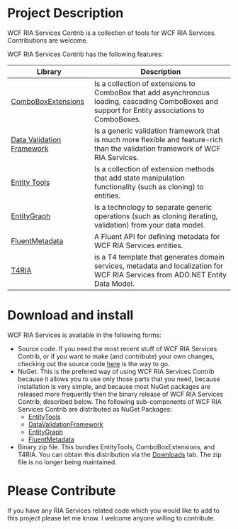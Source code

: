 # Project Description
WCF RIA Services Contrib is a collection of tools for WCF RIA Services. Contributions are welcome.

WCF RIA Services Contrib has the following features:

|Library | Description|
|---|---|
| [ComboBoxExtensions](http://blogs.msdn.com/b/kylemc/archive/2010/06/18/combobox-sample-for-ria-services.aspx) | Is a collection of extensions to ComboBox that add asynchronous loading, cascading ComboBoxes and support for Entity associations to ComboBoxes.| 
| [Data Validation Framework](EntityGraphs)| Is a generic validation framework that is much more flexible and feature-rich than the validation framework of WCF RIA Services.|
| [Entity Tools](EntityTools) | Is a collection of extension methods that add state manipulation functionality (such as cloning) to entities. |
| [EntityGraph](EntityGraphs) | Is a technology to separate generic operations (such as cloning iterating, validation) from your data model. |
| [FluentMetadata](FluentMetadata-for-WCF-RIA-Services) | A Fluent API for defining metadata for WCF RIA Services entities.|
| [T4RIA](T4RIA) |is a T4 template that generates domain services, metadata and localization for WCF RIA Services from ADO.NET Entity Data Model.|

# Download and install
WCF RIA Services is available in the following forms:
* Source code. If you need the most recent stuff of WCF RIA Services Contrib, or if you want to make (and contribute) your own changes, checking out the source code [here](http://riaservicescontrib.codeplex.com/SourceControl/list/changesets) is the way to go.
* NuGet. This is the prefered way of using WCF RIA Services Contrib  because it allows you to use only those parts that you need, because installation is very simple, and because most NuGet packages are released more frequently then the binary release of WCF RIA Services Contrib, described below. The following sub-components of WCF RIA Services Contrib are distributed as NuGet Packages:
	* [EntityTools](http://nuget.org/List/Packages/RiaServicesContrib.EntityTools)
	* [DataValidationFramework](http://nuget.org/List/Packages/DataValidationFramework)
	* [EntityGraph](http://nuget.org/List/Packages/EntityGraph)
	* [FluentMetadata](http://nuget.org/List/Packages/FluentMetadata)
* Binary zip file. This bundles EntityTools, ComboBoxExtensions, and T4RIA. You can obtain this distribution via the [Downloads](http://riaservicescontrib.codeplex.com/releases) tab. The zip file is no longer being maintained.

# Please Contribute
If you have any RIA Services related code which you would like to add to this project please let me know. I welcome anyone willing to contribute.

